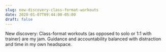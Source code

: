 ```yaml
---
slug: new-discovery-class-format-workouts
date: 2020-01-07T09:44:00-05:00
draft: false
---
```


New discovery: Class-format workouts (as opposed to solo or 1:1 with trainer) are my jam. Guidance and accountability balanced with distraction and time in my own headspace.
